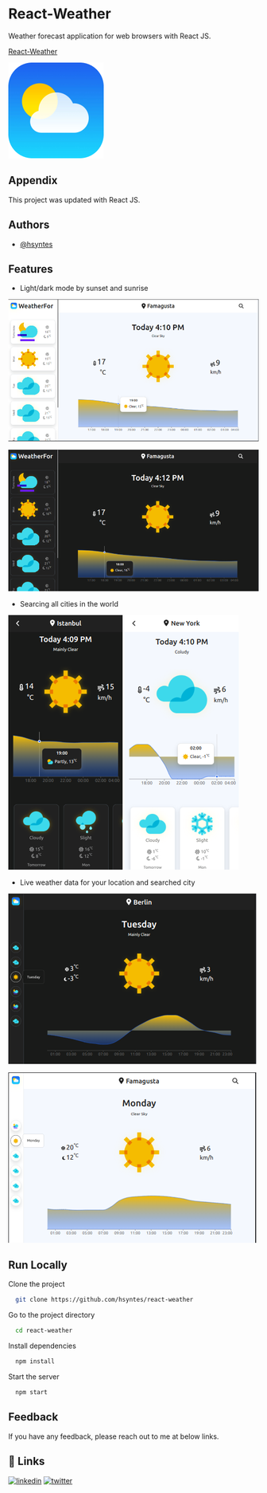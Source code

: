 # React-Weather

Weather forecast application for web browsers with React JS.

[React-Weather](https://weatherfor.netlify.app)

![logo](/public/logo192.png)

## Appendix

This project was updated with React JS.

## Authors

- [@hsyntes](https://www.github.com/hsyntes)

## Features

- Light/dark mode by sunset and sunrise

![App Screenshot](./src/img/desktop-view-light.png)

![App Screenshot](./src/img/desktop-view-dark.png)

- Searcing all cities in the world

![App Screenshot](./src/img/mobile-view-dark-search.png) ![App Screenshot](./src/img/mobile-view-light-search.png)

- Live weather data for your location and searched city

![App Screenshot](./src/img/tablet-view-dark.png)

![App Screenshot](./src/img/tablet-view-light.png)

## Run Locally

Clone the project

```bash
  git clone https://github.com/hsyntes/react-weather
```

Go to the project directory

```bash
  cd react-weather
```

Install dependencies

```bash
  npm install
```

Start the server

```bash
  npm start
```

## Feedback

If you have any feedback, please reach out to me at below links.

## 🔗 Links

[![linkedin](https://img.shields.io/badge/linkedin-0A66C2?style=for-the-badge&logo=linkedin&logoColor=white)](https://www.linkedin.com/in/hsyntes)
[![twitter](https://img.shields.io/badge/twitter-1DA1F2?style=for-the-badge&logo=twitter&logoColor=white)](https://twitter.com/hsyntes)
